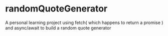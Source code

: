 # randomQuoteGenerator

A personal learning project using fetch( which happens to return a promise ) and async/await to build a random quote generator